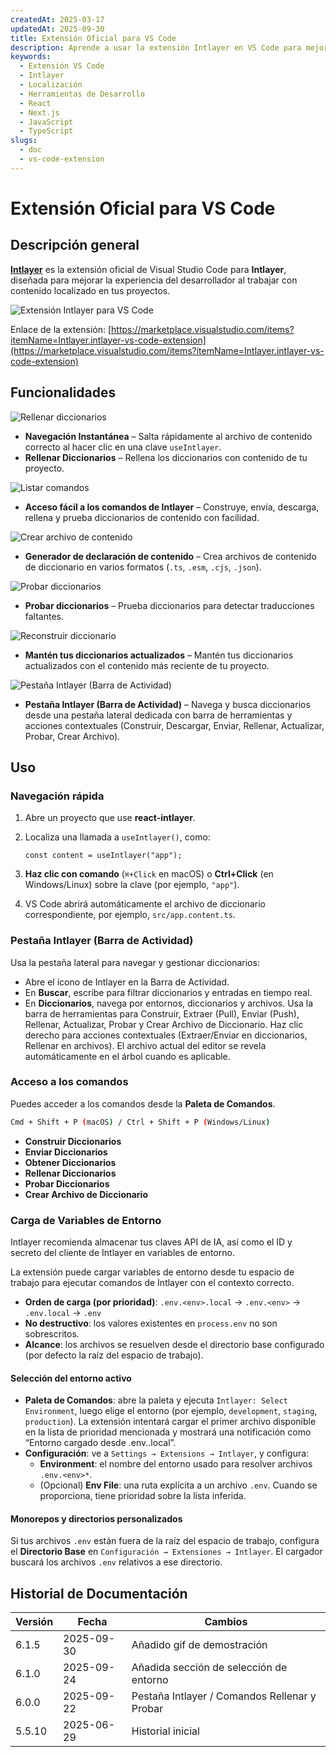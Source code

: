 ```yaml
---
createdAt: 2025-03-17
updatedAt: 2025-09-30
title: Extensión Oficial para VS Code
description: Aprende a usar la extensión Intlayer en VS Code para mejorar tu flujo de trabajo de desarrollo. Navega rápidamente entre contenido localizado y gestiona tus diccionarios de manera eficiente.
keywords:
  - Extensión VS Code
  - Intlayer
  - Localización
  - Herramientas de Desarrollo
  - React
  - Next.js
  - JavaScript
  - TypeScript
slugs:
  - doc
  - vs-code-extension
---
```


# Extensión Oficial para VS Code

## Descripción general

[**Intlayer**](https://marketplace.visualstudio.com/items?itemName=Intlayer.intlayer-vs-code-extension) es la extensión oficial de Visual Studio Code para **Intlayer**, diseñada para mejorar la experiencia del desarrollador al trabajar con contenido localizado en tus proyectos.

![Extensión Intlayer para VS Code](https://github.com/aymericzip/intlayer/blob/main/docs/assets/vs_code_extension_demo.gif?raw=true)

Enlace de la extensión: [https://marketplace.visualstudio.com/items?itemName=Intlayer.intlayer-vs-code-extension](https://marketplace.visualstudio.com/items?itemName=Intlayer.intlayer-vs-code-extension)

## Funcionalidades

![Rellenar diccionarios](https://github.com/aymericzip/intlayer-vs-code-extension/blob/master/assets/vscode_extention_fill_active_dictionary.gif?raw=true)

- **Navegación Instantánea** – Salta rápidamente al archivo de contenido correcto al hacer clic en una clave `useIntlayer`.
- **Rellenar Diccionarios** – Rellena los diccionarios con contenido de tu proyecto.

![Listar comandos](https://github.com/aymericzip/intlayer-vs-code-extension/blob/master/assets/vscode_extention_list_commands.gif?raw=true)

- **Acceso fácil a los comandos de Intlayer** – Construye, envía, descarga, rellena y prueba diccionarios de contenido con facilidad.

![Crear archivo de contenido](https://github.com/aymericzip/intlayer-vs-code-extension/blob/master/assets/vscode_extention_create_content_file.gif?raw=true)

- **Generador de declaración de contenido** – Crea archivos de contenido de diccionario en varios formatos (`.ts`, `.esm`, `.cjs`, `.json`).

![Probar diccionarios](https://github.com/aymericzip/intlayer-vs-code-extension/blob/master/assets/vscode_extention_test_missing_dictionary.gif?raw=true)

- **Probar diccionarios** – Prueba diccionarios para detectar traducciones faltantes.

![Reconstruir diccionario](https://github.com/aymericzip/intlayer-vs-code-extension/blob/master/assets/vscode_extention_rebuild_dictionary.gif?raw=true)

- **Mantén tus diccionarios actualizados** – Mantén tus diccionarios actualizados con el contenido más reciente de tu proyecto.

![Pestaña Intlayer (Barra de Actividad)](https://github.com/aymericzip/intlayer-vs-code-extension/blob/master/assets/vscode_extention_search_dictionary.gif?raw=true)

- **Pestaña Intlayer (Barra de Actividad)** – Navega y busca diccionarios desde una pestaña lateral dedicada con barra de herramientas y acciones contextuales (Construir, Descargar, Enviar, Rellenar, Actualizar, Probar, Crear Archivo).

## Uso

### Navegación rápida

1. Abre un proyecto que use **react-intlayer**.
2. Localiza una llamada a `useIntlayer()`, como:

   ```tsx
   const content = useIntlayer("app");
   ```

3. **Haz clic con comando** (`⌘+Click` en macOS) o **Ctrl+Click** (en Windows/Linux) sobre la clave (por ejemplo, `"app"`).
4. VS Code abrirá automáticamente el archivo de diccionario correspondiente, por ejemplo, `src/app.content.ts`.

### Pestaña Intlayer (Barra de Actividad)

Usa la pestaña lateral para navegar y gestionar diccionarios:

- Abre el ícono de Intlayer en la Barra de Actividad.
- En **Buscar**, escribe para filtrar diccionarios y entradas en tiempo real.
- En **Diccionarios**, navega por entornos, diccionarios y archivos. Usa la barra de herramientas para Construir, Extraer (Pull), Enviar (Push), Rellenar, Actualizar, Probar y Crear Archivo de Diccionario. Haz clic derecho para acciones contextuales (Extraer/Enviar en diccionarios, Rellenar en archivos). El archivo actual del editor se revela automáticamente en el árbol cuando es aplicable.

### Acceso a los comandos

Puedes acceder a los comandos desde la **Paleta de Comandos**.

```sh
Cmd + Shift + P (macOS) / Ctrl + Shift + P (Windows/Linux)
```

- **Construir Diccionarios**
- **Enviar Diccionarios**
- **Obtener Diccionarios**
- **Rellenar Diccionarios**
- **Probar Diccionarios**
- **Crear Archivo de Diccionario**

### Carga de Variables de Entorno

Intlayer recomienda almacenar tus claves API de IA, así como el ID y secreto del cliente de Intlayer en variables de entorno.

La extensión puede cargar variables de entorno desde tu espacio de trabajo para ejecutar comandos de Intlayer con el contexto correcto.

- **Orden de carga (por prioridad)**: `.env.<env>.local` → `.env.<env>` → `.env.local` → `.env`
- **No destructivo**: los valores existentes en `process.env` no son sobrescritos.
- **Alcance**: los archivos se resuelven desde el directorio base configurado (por defecto la raíz del espacio de trabajo).

#### Selección del entorno activo

- **Paleta de Comandos**: abre la paleta y ejecuta `Intlayer: Select Environment`, luego elige el entorno (por ejemplo, `development`, `staging`, `production`). La extensión intentará cargar el primer archivo disponible en la lista de prioridad mencionada y mostrará una notificación como “Entorno cargado desde .env.<env>.local”.
- **Configuración**: ve a `Settings → Extensions → Intlayer`, y configura:
  - **Environment**: el nombre del entorno usado para resolver archivos `.env.<env>*`.
  - (Opcional) **Env File**: una ruta explícita a un archivo `.env`. Cuando se proporciona, tiene prioridad sobre la lista inferida.

#### Monorepos y directorios personalizados

Si tus archivos `.env` están fuera de la raíz del espacio de trabajo, configura el **Directorio Base** en `Configuración → Extensiones → Intlayer`. El cargador buscará los archivos `.env` relativos a ese directorio.

## Historial de Documentación

| Versión | Fecha      | Cambios                                       |
| ------- | ---------- | --------------------------------------------- |
| 6.1.5   | 2025-09-30 | Añadido gif de demostración                   |
| 6.1.0   | 2025-09-24 | Añadida sección de selección de entorno       |
| 6.0.0   | 2025-09-22 | Pestaña Intlayer / Comandos Rellenar y Probar |
| 5.5.10  | 2025-06-29 | Historial inicial                             |
